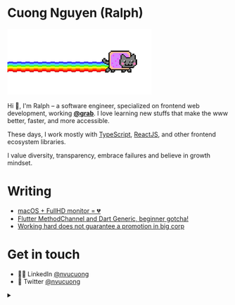 # Cuong Nguyen (Ralph)

![](https://raw.githubusercontent.com/6220119/6220119/master/nyan-small.gif)

Hi 👋, I'm Ralph – a software engineer, specialized on frontend web development, working [**@grab**](https://github.com/grab). I love learning new stuffs that make the www better, faster, and more accessible. 

These days, I work mostly with [TypeScript](https://github.com/Microsoft/TypeScript), [ReactJS](https://github.com/facebook/react), and other frontend ecosystem libraries.

I value diversity, transparency, embrace failures and believe in growth mindset.

# Writing
- [macOS + FullHD monitor = 💔](https://medium.com/@nvucuong/macos-blurry-texts-on-an-external-full-hd-monitor-d2a955c25607)
- [Flutter MethodChannel and Dart Generic, beginner gotcha!](https://medium.com/@nvucuong/flutter-methodchannel-dart-generic-and-type-casting-54ca48e6d3ad)
- [Working hard does not guarantee a promotion in big corp](https://nvucuong.medium.com/not-happy-with-the-recent-performance-review-in-spite-of-all-the-hard-working-effort-a1f365003441)

# Get in touch
- 👨‍💻 LinkedIn [@nvucuong](https://www.linkedin.com/in/nvucuong/)
- 🐧 Twitter [@nvucuong](https://twitter.com/nvucuong)



<details>
  <summary></summary>
  <details>
    <summary>Hmm..</summary>
    <details> 
      <summary>You..</summary>
      <details>    
        <summary>are really curious, huh?</summary>
        <details>
          <summary>It's just an experiment with tags 😄</summary>
          
![visitors](https://visitor-badge.laobi.icu/badge?page_id=6220119.6220119)
        </details>
      </details>
    </details>
  </details>
</details>
